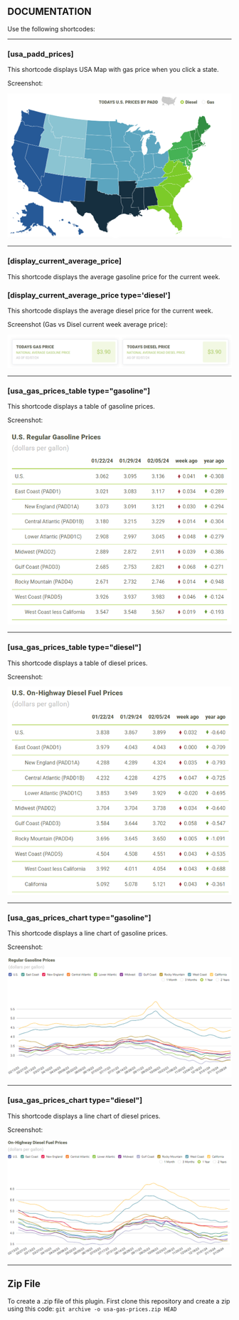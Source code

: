 ## DOCUMENTATION

Use the following shortcodes:

---

### [usa_padd_prices]

This shortcode displays USA Map with gas price when you click a state.

Screenshot:

![](./readme_images/usa-padd-prices.PNG?raw=true)

---

### [display_current_average_price]

This shortcode displays the average gasoline price for the current week.

### [display_current_average_price type='diesel']

This shortcode displays the average diesel price for the current week.

Screenshot (Gas vs Disel current week average price):

![](./readme_images/display_current_average_price.PNG?raw=true)

---

### [usa_gas_prices_table type="gasoline"]

This shortcode displays a table of gasoline prices.

Screenshot:

![](./readme_images/usa_gasoline_prices.PNG?raw=true)

---

### [usa_gas_prices_table type="diesel"]

This shortcode displays a table of diesel prices.

Screenshot:

![](./readme_images/usa_diesel_prices.PNG?raw=true)

---

### [usa_gas_prices_chart type="gasoline"]

This shortcode displays a line chart of gasoline prices.

Screenshot:

![](./readme_images/gasoline_prices_line_chart.PNG?raw=true)

---

### [usa_gas_prices_chart type="diesel"]

This shortcode displays a line chart of diesel prices.

Screenshot:

![](./readme_images/diesel_prices_line_chart.PNG?raw=true)

---

## Zip File

To create a .zip file of this plugin. First clone this repository and create a zip using this code:
`git archive -o usa-gas-prices.zip HEAD`

